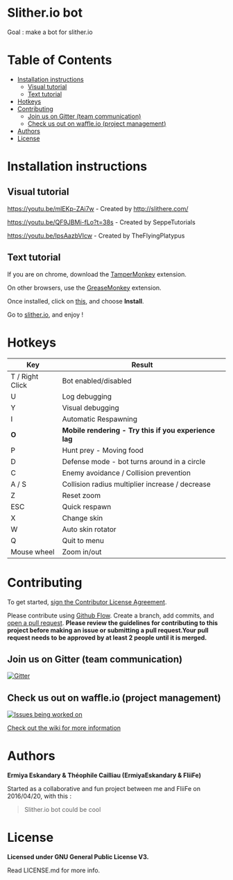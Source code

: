 # Slither.io bot
Goal : make a bot for slither.io

# Table of Contents
- [Installation instructions](https://github.com/ErmiyaEskandary/Slither.io-bot#installation-instructions)
	- [Visual tutorial](https://github.com/ErmiyaEskandary/Slither.io-bot#visual-tutorial)
	- [Text tutorial](https://github.com/ErmiyaEskandary/Slither.io-bot#text-tutorial)
- [Hotkeys](https://github.com/ErmiyaEskandary/Slither.io-bot#hotkeys)
- [Contributing](https://github.com/ErmiyaEskandary/Slither.io-bot#contributing)
	- [Join us on Gitter (team communication)](https://github.com/ErmiyaEskandary/Slither.io-bot#join-us-on-gitter-team-communication)
	- [Check us out on waffle.io (project management)](https://github.com/ErmiyaEskandary/Slither.io-bot#check-us-out-on-waffleio-project-management)
- [Authors](https://github.com/ErmiyaEskandary/Slither.io-bot#authors)
- [License](https://github.com/ErmiyaEskandary/Slither.io-bot#license)

# Installation instructions
## Visual tutorial
https://youtu.be/mlEKp-ZAi7w - Created by http://slithere.com/

https://youtu.be/QF9JBMi-fLo?t=38s - Created by SeppeTutorials

https://youtu.be/IpsAazbVIcw - Created by TheFlyingPlatypus

## Text tutorial
If you are on chrome, download the [TamperMonkey](https://chrome.google.com/webstore/detail/tampermonkey/dhdgffkkebhmkfjojejmpbldmpobfkfo?hl=en) extension.

On other browsers, use the [GreaseMonkey](https://addons.mozilla.org/en-GB/firefox/addon/greasemonkey/) extension.

Once installed, click on [this](https://github.com/ErmiyaEskandary/slither.io-bot/raw/master/bot.user.js), and choose **Install**.

Go to [slither.io](http://slither.io/), and enjoy !

# Hotkeys

Key | Result
---|---
T / Right Click | Bot enabled/disabled
U | Log debugging
Y | Visual debugging
I | Automatic Respawning
**O** | **Mobile rendering - Try this if you experience lag**
P | Hunt prey - Moving food
D | Defense mode - bot turns around in a circle
C | Enemy avoidance / Collision prevention
A / S | Collision radius multiplier increase / decrease
Z | Reset zoom
ESC | Quick respawn
X | Change skin
W | Auto skin rotator
Q | Quit to menu
Mouse wheel | Zoom in/out

# Contributing

To get started, <a href="https://www.clahub.com/agreements/ErmiyaEskandary/Slither.io-bot">sign the Contributor License Agreement</a>.

Please contribute using [Github Flow](https://guides.github.com/introduction/flow/). Create a branch, add commits, and [open a pull request](https://github.com/ErmiyaEskandary/Slither.io-bot/compare/). **Please review the guidelines for contributing to this project before making an issue or submitting a pull request.Your pull request needs to be approved by at least 2 people until it is merged.**

## Join us on Gitter (team communication)
[![Gitter](https://badges.gitter.im/ErmiyaEskandary/Slither.io-bot.svg)](https://gitter.im/ErmiyaEskandary/Slither.io-bot?utm_source=badge&utm_medium=badge&utm_campaign=pr-badge)

## Check us out on waffle.io (project management)
[![Issues being worked on](https://badge.waffle.io/ErmiyaEskandary/Slither.io-bot.svg?label=Work%20in%20progress&title=Being%20Worked%20On)](http://waffle.io/ErmiyaEskandary/Slither.io-bot)


[Check out the wiki for more information](https://github.com/ErmiyaEskandary/Slither.io-bot/wiki)

# Authors
**Ermiya Eskandary & Théophile Cailliau (ErmiyaEskandary & FliiFe)**

Started as a collaborative and fun project between me and FliiFe on 2016/04/20, with this :
> Slither.io bot could be cool

# License

**Licensed under GNU General Public License V3.**

Read LICENSE.md for more info.
